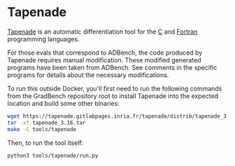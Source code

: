 # Tapenade

[Tapenade][] is an automatic differentiation tool for the [C][] and [Fortran][] programming languages.

For those evals that correspond to ADBench, the code produced by Tapenade requires manual modification. These modified generated programs have been taken from ADBench. See comments in the specific programs for details about the necessary modifications.

To run this outside Docker, you'll first need to run the following commands from the GradBench repository root to install Tapenade into the expected location and build some other binaries:

```sh
wget https://tapenade.gitlabpages.inria.fr/tapenade/distrib/tapenade_3.16.tar
tar -xf tapenade_3.16.tar
make -C tools/tapenade
```

Then, to run the tool itself:

```sh
python3 tools/tapenade/run.py
```

[c]: https://en.wikipedia.org/wiki/C_(programming_language)
[fortran]: https://fortran-lang.org/
[tapenade]: https://tapenade.gitlabpages.inria.fr/userdoc/build/html/index.html
